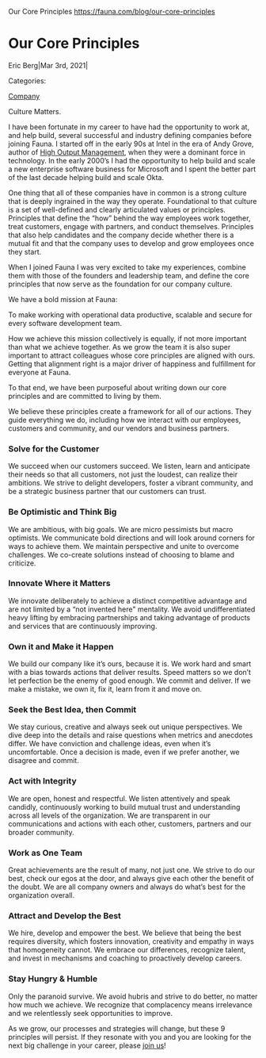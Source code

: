 Our Core Principles
https://fauna.com/blog/our-core-principles

# Our Core Principles

Eric Berg|Mar 3rd, 2021|

Categories:

[Company](https://fauna.com/blog?category=company)

Culture Matters.

I have been fortunate in my career to have had the opportunity to work at, and help build, several successful and industry defining companies before joining Fauna. I started off in the early 90s at Intel in the era of Andy Grove, author of [High Output Management](https://www.amazon.com/High-Output-Management-Andrew-Grove/dp/0679762884/ref=cm_cr_arp_d_product_top?ie=UTF8), when they were a dominant force in technology. In the early 2000’s I had the opportunity to help build and scale a new enterprise software business for Microsoft and I spent the better part of the last decade helping build and scale Okta.

One thing that all of these companies have in common is a strong culture that is deeply ingrained in the way they operate. Foundational to that culture is a set of well-defined and clearly articulated values or principles. Principles that define the “how” behind the way employees work together, treat customers, engage with partners, and conduct themselves. Principles that also help candidates and the company decide whether there is a mutual fit and that the company uses to develop and grow employees once they start.

When I joined Fauna I was very excited to take my experiences, combine them with those of the founders and leadership team, and define the core principles that now serve as the foundation for our company culture.

We have a bold mission at Fauna:

To make working with operational data productive, scalable and secure for every software development team.

How we achieve this mission collectively is equally, if not more important than what we achieve together. As we grow the team it is also super important to attract colleagues whose core principles are aligned with ours. Getting that alignment right is a major driver of happiness and fulfillment for everyone at Fauna.

To that end, we have been purposeful about writing down our core principles and are committed to living by them.

We believe these principles create a framework for all of our actions. They guide everything we do, including how we interact with our employees, customers and community, and our vendors and business partners.

### Solve for the Customer

We succeed when our customers succeed. We listen, learn and anticipate their needs so that all customers, not just the loudest, can realize their ambitions. We strive to delight developers, foster a vibrant community, and be a strategic business partner that our customers can trust.

### Be Optimistic and Think Big

We are ambitious, with big goals. We are micro pessimists but macro optimists. We communicate bold directions and will look around corners for ways to achieve them. We maintain perspective and unite to overcome challenges. We co-create solutions instead of choosing to blame and criticize.

### Innovate Where it Matters

We innovate deliberately to achieve a distinct competitive advantage and are not limited by a “not invented here" mentality. We avoid undifferentiated heavy lifting by embracing partnerships and taking advantage of products and services that are continuously improving.

### Own it and Make it Happen

We build our company like it’s ours, because it is. We work hard and smart with a bias towards actions that deliver results. Speed matters so we don’t let perfection be the enemy of good enough. We commit and deliver. If we make a mistake, we own it, fix it, learn from it and move on.

### Seek the Best Idea, then Commit

We stay curious, creative and always seek out unique perspectives. We dive deep into the details and raise questions when metrics and anecdotes differ. We have conviction and challenge ideas, even when it’s uncomfortable. Once a decision is made, even if we prefer another, we disagree and commit.

### Act with Integrity

We are open, honest and respectful. We listen attentively and speak candidly, continuously working to build mutual trust and understanding across all levels of the organization. We are transparent in our communications and actions with each other, customers, partners and our broader community.

### Work as One Team

Great achievements are the result of many, not just one. We strive to do our best, check our egos at the door, and always give each other the benefit of the doubt. We are all company owners and always do what’s best for the organization overall.

### Attract and Develop the Best

We hire, develop and empower the best. We believe that being the best requires diversity, which fosters innovation, creativity and empathy in ways that homogeneity cannot. We embrace our differences, recognize talent, and invest in mechanisms and coaching to proactively develop careers.

### Stay Hungry & Humble

Only the paranoid survive. We avoid hubris and strive to do better, no matter how much we achieve. We recognize that complacency means irrelevance and we relentlessly seek opportunities to improve.

As we grow, our processes and strategies will change, but these 9 principles will persist. If they resonate with you and you are looking for the next big challenge in your career, please [join us](https://fauna.com/careers#job-listings)!